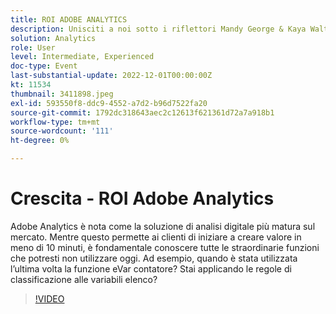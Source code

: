 ```yaml
---
title: ROI ADOBE ANALYTICS
description: Unisciti a noi sotto i riflettori Mandy George & Kaya Walton, due clienti esperti e utenti di Adobe Analytics. Ognuno condividerà i propri suggerimenti o trucchi migliori su Adobe Analytics. La loro sessione è seguita dall'opportunità di porre domande in diretta. Non volete perderlo.
solution: Analytics
role: User
level: Intermediate, Experienced
doc-type: Event
last-substantial-update: 2022-12-01T00:00:00Z
kt: 11534
thumbnail: 3411898.jpeg
exl-id: 593550f8-ddc9-4552-a7d2-b96d7522fa20
source-git-commit: 1792dc318643aec2c12613f621361d72a7a918b1
workflow-type: tm+mt
source-wordcount: '111'
ht-degree: 0%

---
```


# Crescita - ROI Adobe Analytics

Adobe Analytics è nota come la soluzione di analisi digitale più matura sul mercato. Mentre questo permette ai clienti di iniziare a creare valore in meno di 10 minuti, è fondamentale conoscere tutte le straordinarie funzioni che potresti non utilizzare oggi. Ad esempio, quando è stata utilizzata l’ultima volta la funzione eVar contatore? Stai applicando le regole di classificazione alle variabili elenco?

>[!VIDEO](https://video.tv.adobe.com/v/3411898/?quality=12&learn=on)
